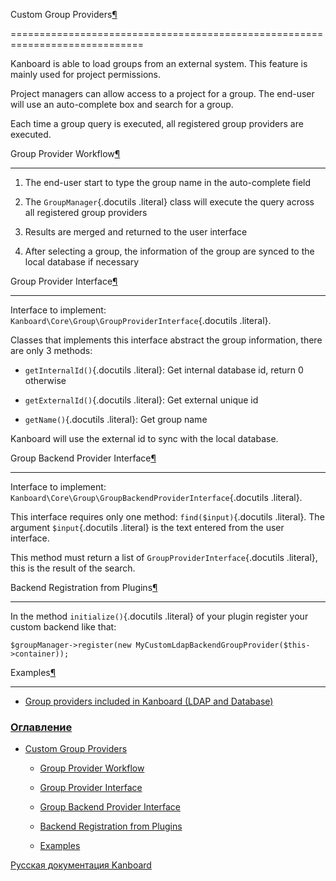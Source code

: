 Custom Group Providers[¶](#custom-group-providers "Ссылка на этот заголовок")

=============================================================================



Kanboard is able to load groups from an external system. This feature is mainly used for project permissions.



Project managers can allow access to a project for a group. The end-user will use an auto-complete box and search for a group.



Each time a group query is executed, all registered group providers are executed.



Group Provider Workflow[¶](#group-provider-workflow "Ссылка на этот заголовок")

-------------------------------------------------------------------------------



1.  The end-user start to type the group name in the auto-complete field

2.  The `GroupManager`{.docutils .literal} class will execute the query across all registered group providers

3.  Results are merged and returned to the user interface

4.  After selecting a group, the information of the group are synced to the local database if necessary



Group Provider Interface[¶](#group-provider-interface "Ссылка на этот заголовок")

---------------------------------------------------------------------------------



Interface to implement: `Kanboard\Core\Group\GroupProviderInterface`{.docutils .literal}.



Classes that implements this interface abstract the group information, there are only 3 methods:



-   `getInternalId()`{.docutils .literal}: Get internal database id, return 0 otherwise

-   `getExternalId()`{.docutils .literal}: Get external unique id

-   `getName()`{.docutils .literal}: Get group name



Kanboard will use the external id to sync with the local database.



Group Backend Provider Interface[¶](#group-backend-provider-interface "Ссылка на этот заголовок")

-------------------------------------------------------------------------------------------------



Interface to implement: `Kanboard\Core\Group\GroupBackendProviderInterface`{.docutils .literal}.



This interface requires only one method: `find($input)`{.docutils .literal}. The argument `$input`{.docutils .literal} is the text entered from the user interface.



This method must return a list of `GroupProviderInterface`{.docutils .literal}, this is the result of the search.



Backend Registration from Plugins[¶](#backend-registration-from-plugins "Ссылка на этот заголовок")

---------------------------------------------------------------------------------------------------



In the method `initialize()`{.docutils .literal} of your plugin register your custom backend like that:



    $groupManager->register(new MyCustomLdapBackendGroupProvider($this->container));



Examples[¶](#examples "Ссылка на этот заголовок")

-------------------------------------------------



-   [Group providers included in Kanboard (LDAP and Database)](https://github.com/fguillot/kanboard/tree/master/app/Group)



### [Оглавление](index.markdown)



-   [Custom Group Providers](#)

    -   [Group Provider Workflow](#group-provider-workflow)

    -   [Group Provider Interface](#group-provider-interface)

    -   [Group Backend Provider Interface](#group-backend-provider-interface)

    -   [Backend Registration from Plugins](#backend-registration-from-plugins)

    -   [Examples](#examples)



 



 



 



 



 



 



[Русская документация Kanboard](http://kanboard.ru/doc/)

